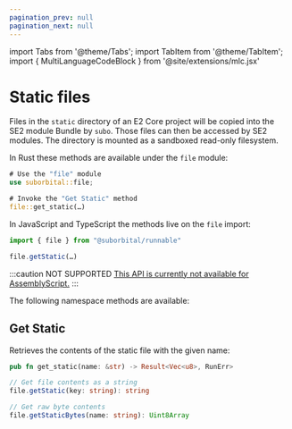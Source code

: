 ```yaml
---
pagination_prev: null
pagination_next: null
---
```


import Tabs from '@theme/Tabs';
import TabItem from '@theme/TabItem';
import { MultiLanguageCodeBlock } from '@site/extensions/mlc.jsx'


# Static files

Files in the `static` directory of an E2 Core project will be copied into the SE2 module Bundle by `subo`. Those files can then be accessed by SE2 modules. The directory is mounted as a sandboxed read-only filesystem.

<Tabs groupId="reactr-language">

<TabItem value="rust" label="Rust">

In Rust these methods are available under the `file` module:

```rust
# Use the "file" module
use suborbital::file;

# Invoke the "Get Static" method
file::get_static(…)
```

</TabItem>

<TabItem value="js" label="JavaScript/TypeScripts">

In JavaScript and TypeScript the methods live on the `file` import:

```typescript
import { file } from "@suborbital/runnable"

file.getStatic(…)
```
</TabItem>

<TabItem value="assemblyscript" label="AssemblyScript">

:::caution NOT SUPPORTED
[This API is currently not available for AssemblyScript.](https://github.com/suborbital/reactr/issues/223)
:::

</TabItem>

</Tabs>

The following namespace methods are available:

## Get Static

Retrieves the contents of the static file with the given name:

<MultiLanguageCodeBlock>

```rust
pub fn get_static(name: &str) -> Result<Vec<u8>, RunErr>
```

```typescript
// Get file contents as a string
file.getStatic(key: string): string

// Get raw byte contents
file.getStaticBytes(name: string): Uint8Array
```

</MultiLanguageCodeBlock>